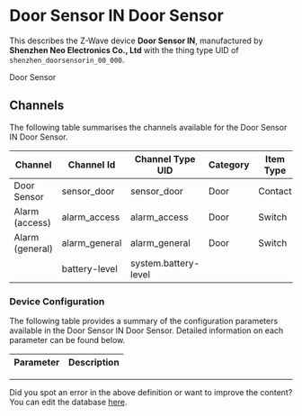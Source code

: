 
# Door Sensor IN Door Sensor

This describes the Z-Wave device **Door Sensor IN**, manufactured by **Shenzhen Neo Electronics Co., Ltd** with the thing type UID of ```shenzhen_doorsensorin_00_000```. 

Door Sensor

## Channels
The following table summarises the channels available for the Door Sensor IN Door Sensor.

| Channel | Channel Id | Channel Type UID | Category | Item Type |
|---------|------------|------------------|----------|-----------|
| Door Sensor | sensor_door | sensor_door | Door | Contact |
| Alarm (access) | alarm_access | alarm_access | Door | Switch |
| Alarm (general) | alarm_general | alarm_general | Door | Switch |
|  | battery-level | system.battery-level |  |  |




### Device Configuration
The following table provides a summary of the configuration parameters available in the Door Sensor IN Door Sensor.
Detailed information on each parameter can be found below.

| Parameter   | Description |
|-------------|-------------|




---

Did you spot an error in the above definition or want to improve the content?
You can edit the database [here](http://www.cd-jackson.com/index.php/zwave/zwave-device-database/zwave-device-list/devicesummary/477).

